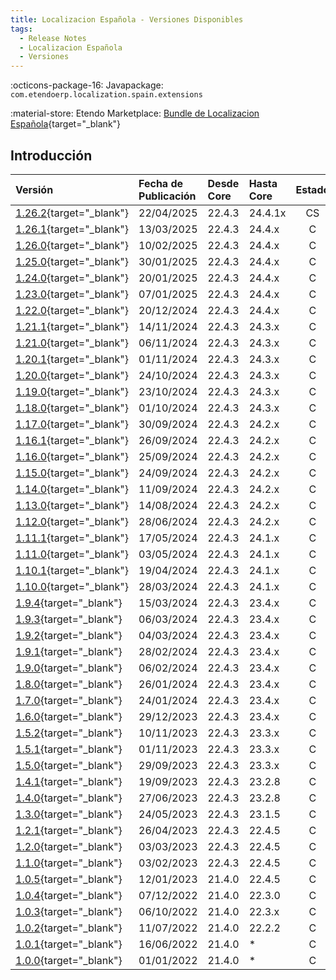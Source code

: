 ```yaml
---
title: Localizacion Española - Versiones Disponibles
tags:
  - Release Notes
  - Localizacion Española
  - Versiones
---
```

:octicons-package-16: Javapackage: `com.etendoerp.localization.spain.extensions`

:material-store: Etendo Marketplace:  [Bundle de Localizacion Española](https://marketplace.etendo.cloud/#/product-details?module=003B475055DD421B9483B5BE15AA48C5){target="_blank"}

## Introducción

| Versión | Fecha de Publicación | Desde Core | Hasta Core | Estado | GitHub |
| :--- | :--- | :--- | :--- | :---: | :---: |
| [1.26.2](https://github.com/etendosoftware/com.etendoerp.localization.spain.extensions/releases/tag/1.26.2){target="_blank"} | 22/04/2025 | 22.4.3 | 24.4.1x | CS | :white_check_mark: |
| [1.26.1](https://github.com/etendosoftware/com.etendoerp.localization.spain.extensions/releases/tag/1.26.1){target="_blank"} | 13/03/2025 | 22.4.3 | 24.4.x | C | :white_check_mark: |
| [1.26.0](https://github.com/etendosoftware/com.etendoerp.localization.spain.extensions/releases/tag/1.26.0){target="_blank"} | 10/02/2025 | 22.4.3 | 24.4.x | C | :white_check_mark: |
| [1.25.0](https://github.com/etendosoftware/com.etendoerp.localization.spain.extensions/releases/tag/1.25.0){target="_blank"} | 30/01/2025 | 22.4.3 | 24.4.x | C | :white_check_mark: |
| [1.24.0](https://github.com/etendosoftware/com.etendoerp.localization.spain.extensions/releases/tag/1.24.0){target="_blank"} | 20/01/2025 | 22.4.3 | 24.4.x | C | :white_check_mark: |
| [1.23.0](https://github.com/etendosoftware/com.etendoerp.localization.spain.extensions/releases/tag/1.23.0){target="_blank"} | 07/01/2025 | 22.4.3 | 24.4.x | C | :white_check_mark: |
| [1.22.0](https://github.com/etendosoftware/com.etendoerp.localization.spain.extensions/releases/tag/1.22.0){target="_blank"} | 20/12/2024 | 22.4.3 | 24.4.x | C | :white_check_mark: |
| [1.21.1](https://github.com/etendosoftware/com.etendoerp.localization.spain.extensions/releases/tag/1.21.1){target="_blank"} | 14/11/2024 | 22.4.3 | 24.3.x | C | :white_check_mark: |
| [1.21.0](https://github.com/etendosoftware/com.etendoerp.localization.spain.extensions/releases/tag/1.21.0){target="_blank"} | 06/11/2024 | 22.4.3 | 24.3.x | C | :white_check_mark: |
| [1.20.1](https://github.com/etendosoftware/com.etendoerp.localization.spain.extensions/releases/tag/1.20.1){target="_blank"} | 01/11/2024 | 22.4.3 | 24.3.x | C | :white_check_mark: |
| [1.20.0](https://github.com/etendosoftware/com.etendoerp.localization.spain.extensions/releases/tag/1.20.0){target="_blank"} | 24/10/2024 | 22.4.3 | 24.3.x | C | :white_check_mark: |
| [1.19.0](https://github.com/etendosoftware/com.etendoerp.localization.spain.extensions/releases/tag/1.19.0){target="_blank"} | 23/10/2024 | 22.4.3 | 24.3.x | C | :white_check_mark: |
| [1.18.0](https://github.com/etendosoftware/com.etendoerp.localization.spain.extensions/releases/tag/1.18.0){target="_blank"} | 01/10/2024 | 22.4.3 | 24.3.x | C | :white_check_mark: |
| [1.17.0](https://github.com/etendosoftware/com.etendoerp.localization.spain.extensions/releases/tag/1.17.0){target="_blank"} | 30/09/2024 | 22.4.3 | 24.2.x | C | :white_check_mark: |
| [1.16.1](https://github.com/etendosoftware/com.etendoerp.localization.spain.extensions/releases/tag/1.16.1){target="_blank"} | 26/09/2024 | 22.4.3 | 24.2.x | C | :white_check_mark: |
| [1.16.0](https://github.com/etendosoftware/com.etendoerp.localization.spain.extensions/releases/tag/1.16.0){target="_blank"} | 25/09/2024 | 22.4.3 | 24.2.x | C | :white_check_mark: |
| [1.15.0](https://github.com/etendosoftware/com.etendoerp.localization.spain.extensions/releases/tag/1.15.0){target="_blank"} | 24/09/2024 | 22.4.3 | 24.2.x | C | :white_check_mark: |
| [1.14.0](https://github.com/etendosoftware/com.etendoerp.localization.spain.extensions/releases/tag/1.14.0){target="_blank"} | 11/09/2024 | 22.4.3 | 24.2.x | C | :white_check_mark: |
| [1.13.0](https://github.com/etendosoftware/com.etendoerp.localization.spain.extensions/releases/tag/1.13.0){target="_blank"} | 14/08/2024 | 22.4.3 | 24.2.x | C | :white_check_mark: |
| [1.12.0](https://github.com/etendosoftware/com.etendoerp.localization.spain.extensions/releases/tag/1.12.0){target="_blank"} | 28/06/2024 | 22.4.3 | 24.2.x | C | :white_check_mark: |
| [1.11.1](https://github.com/etendosoftware/com.etendoerp.localization.spain.extensions/releases/tag/1.11.1){target="_blank"} | 17/05/2024 | 22.4.3 | 24.1.x | C | :white_check_mark: |
| [1.11.0](https://github.com/etendosoftware/com.etendoerp.localization.spain.extensions/releases/tag/1.11.0){target="_blank"} | 03/05/2024 | 22.4.3 | 24.1.x | C | :white_check_mark: |
| [1.10.1](https://github.com/etendosoftware/com.etendoerp.localization.spain.extensions/releases/tag/1.10.1){target="_blank"} | 19/04/2024 | 22.4.3 | 24.1.x | C | :white_check_mark: |
| [1.10.0](https://github.com/etendosoftware/com.etendoerp.localization.spain.extensions/releases/tag/1.10.0){target="_blank"} | 28/03/2024 | 22.4.3 | 24.1.x | C | :white_check_mark: |
| [1.9.4](https://github.com/etendosoftware/com.etendoerp.localization.spain.extensions/releases/tag/1.9.4){target="_blank"} | 15/03/2024 | 22.4.3 | 23.4.x | C | :white_check_mark: |
| [1.9.3](https://github.com/etendosoftware/com.etendoerp.localization.spain.extensions/releases/tag/1.9.3){target="_blank"} | 06/03/2024 | 22.4.3 | 23.4.x | C | :white_check_mark: |
| [1.9.2](https://github.com/etendosoftware/com.etendoerp.localization.spain.extensions/releases/tag/1.9.2){target="_blank"} | 04/03/2024 | 22.4.3 | 23.4.x | C | :white_check_mark: |
| [1.9.1](https://github.com/etendosoftware/com.etendoerp.localization.spain.extensions/releases/tag/1.9.1){target="_blank"} | 28/02/2024 | 22.4.3 | 23.4.x | C | :white_check_mark: |
| [1.9.0](https://github.com/etendosoftware/com.etendoerp.localization.spain.extensions/releases/tag/1.9.0){target="_blank"} | 06/02/2024 | 22.4.3 | 23.4.x | C | :white_check_mark: |
| [1.8.0](https://github.com/etendosoftware/com.etendoerp.localization.spain.extensions/releases/tag/1.8.0){target="_blank"} | 26/01/2024 | 22.4.3 | 23.4.x | C | :white_check_mark: |
| [1.7.0](https://github.com/etendosoftware/com.etendoerp.localization.spain.extensions/releases/tag/1.7.0){target="_blank"} | 24/01/2024 | 22.4.3 | 23.4.x | C | :white_check_mark: |
| [1.6.0](https://github.com/etendosoftware/com.etendoerp.localization.spain.extensions/releases/tag/1.6.0){target="_blank"} | 29/12/2023 | 22.4.3 | 23.4.x | C | :white_check_mark: |
| [1.5.2](https://github.com/etendosoftware/com.etendoerp.localization.spain.extensions/releases/tag/1.5.2){target="_blank"} | 10/11/2023 | 22.4.3 | 23.3.x | C | :white_check_mark: |
| [1.5.1](https://github.com/etendosoftware/com.etendoerp.localization.spain.extensions/releases/tag/1.5.1){target="_blank"} | 01/11/2023 | 22.4.3 | 23.3.x | C | :white_check_mark: |
| [1.5.0](https://github.com/etendosoftware/com.etendoerp.localization.spain.extensions/releases/tag/1.5.0){target="_blank"} | 29/09/2023 | 22.4.3 | 23.3.x | C | :white_check_mark: |
| [1.4.1](https://github.com/etendosoftware/com.etendoerp.localization.spain.extensions/releases/tag/1.4.1){target="_blank"} | 19/09/2023 | 22.4.3 | 23.2.8 | C | :white_check_mark: |
| [1.4.0](https://github.com/etendosoftware/com.etendoerp.localization.spain.extensions/releases/tag/1.4.0){target="_blank"} | 27/06/2023 | 22.4.3 | 23.2.8 | C | :white_check_mark: |
| [1.3.0](https://github.com/etendosoftware/com.etendoerp.localization.spain.extensions/releases/tag/1.3.0){target="_blank"} | 24/05/2023 | 22.4.3 | 23.1.5 | C | :white_check_mark: |
| [1.2.1](https://github.com/etendosoftware/com.etendoerp.localization.spain.extensions/releases/tag/1.2.1){target="_blank"} | 26/04/2023 | 22.4.3 | 22.4.5 | C | |
| [1.2.0](https://github.com/etendosoftware/com.etendoerp.localization.spain.extensions/releases/tag/1.2.0){target="_blank"} | 03/03/2023 | 22.4.3 | 22.4.5 | C | |
| [1.1.0](https://github.com/etendosoftware/com.etendoerp.localization.spain.extensions/releases/tag/1.1.1){target="_blank"} | 03/02/2023 | 22.4.3 | 22.4.5 | C | |
| [1.0.5](https://github.com/etendosoftware/com.etendoerp.localization.spain.extensions/releases/tag/1.0.5){target="_blank"} | 12/01/2023 | 21.4.0 | 22.4.5 | C | |
| [1.0.4](https://github.com/etendosoftware/com.etendoerp.localization.spain.extensions/releases/tag/1.0.4){target="_blank"} | 07/12/2022 | 21.4.0 | 22.3.0 | C | |
| [1.0.3](https://github.com/etendosoftware/com.etendoerp.localization.spain.extensions/releases/tag/v1.0.3){target="_blank"} | 06/10/2022 | 21.4.0 | 22.3.x | C | |
| [1.0.2](https://github.com/etendosoftware/com.etendoerp.localization.spain.extensions/releases/tag/1.0.2){target="_blank"} | 11/07/2022 | 21.4.0 | 22.2.2 | C | |
| [1.0.1](https://github.com/etendosoftware/com.etendoerp.localization.spain.extensions/releases/tag/1.0.1){target="_blank"} | 16/06/2022 | 21.4.0 | \* | C | |
| [1.0.0](https://github.com/etendosoftware/com.etendoerp.localization.spain.extensions/releases/tag/v1.0.0){target="_blank"} | 01/01/2022 | 21.4.0 | \* | C | |